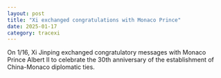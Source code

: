 ```yaml
---
layout: post
title: "Xi exchanged congratulations with Monaco Prince"
date: 2025-01-17
category: tracexi
---
```


On 1/16, Xi Jinping exchanged congratulatory messages with Monaco Prince Albert II to celebrate the 30th anniversary of the establishment of China-Monaco diplomatic ties.
